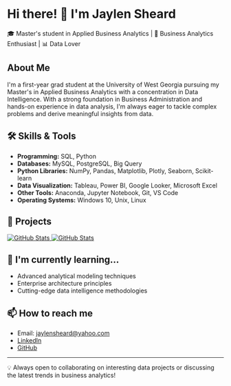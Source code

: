 # Hi there! 👋 I'm Jaylen Sheard

🎓 Master's student in Applied Business Analytics | 💼 Business Analytics Enthusiast | 📊 Data Lover

## About Me

I'm a first-year grad student at the University of West Georgia pursuing my Master's in Applied Business Analytics with a concentration in Data Intelligence. With a strong foundation in Business Administration and hands-on experience in data analysis, I'm always eager to tackle complex problems and derive meaningful insights from data.

## 🛠 Skills & Tools

- **Programming:** SQL, Python
- **Databases:** MySQL, PostgreSQL, Big Query
- **Python Libraries:** NumPy, Pandas, Matplotlib, Plotly, Seaborn, Scikit-learn
- **Data Visualization:** Tableau, Power BI, Google Looker, Microsoft Excel
- **Other Tools:** Anaconda, Jupyter Notebook, Git, VS Code
- **Operating Systems:** Windows 10, Unix, Linux

## 🚀 Projects

<div>
  <p>
    <a href="https://github.com/JaylenSheard/ECON-Analytical-Modeling">
      <img src="https://github-readme-stats.vercel.app/api/pin/?username=JaylenSheard&repo=ECON-Analytical-Modeling" alt="GitHub Stats" />
    </a>
    <a href="https://github.com/JaylenSheard/Customer-Segmentation">
      <img src="https://github-readme-stats.vercel.app/api/pin/?username=JaylenSheard&repo=Customer-Segmentation" alt="GitHub Stats" />
    </a>
  </p>
</div>

## 🌱 I'm currently learning...

- Advanced analytical modeling techniques
- Enterprise architecture principles
- Cutting-edge data intelligence methodologies

## 📫 How to reach me

- Email: jaylensheard@yahoo.com
- [LinkedIn](https://www.linkedin.com/in/jaylen-sheard-b27109ba/)
- [GitHub](https://www.github.com/JaylenSheatd)

---

💡 Always open to collaborating on interesting data projects or discussing the latest trends in business analytics!
